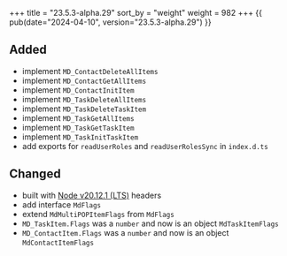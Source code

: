 +++
title = "23.5.3-alpha.29"
sort_by = "weight"
weight = 982
+++
{{ pub(date="2024-04-10", version="23.5.3-alpha.29") }}

## Added

- implement `MD_ContactDeleteAllItems`
- implement `MD_ContactGetAllItems`
- implement `MD_ContactInitItem`
- implement `MD_TaskDeleteAllItems`
- implement `MD_TaskDeleteTaskItem`
- implement `MD_TaskGetAllItems`
- implement `MD_TaskGetTaskItem`
- implement `MD_TaskInitTaskItem`
- add exports for `readUserRoles` and `readUserRolesSync` in `index.d.ts`

## Changed

- built with [Node v20.12.1 (LTS)](https://nodejs.org/en/blog/release/v20.12.1) headers
- add interface `MdFlags`
- extend `MdMultiPOPItemFlags` from `MdFlags`
- `MD_TaskItem.Flags` was a `number` and now is an object `MdTaskItemFlags`
- `MD_ContactItem.Flags` was a `number` and now is an object `MdContactItemFlags`
